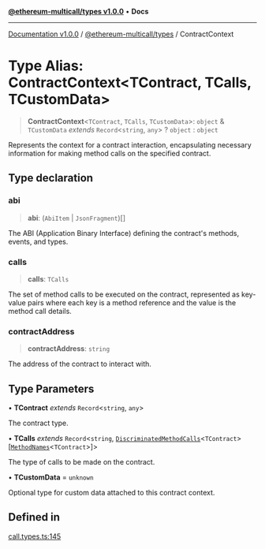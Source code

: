 [**@ethereum-multicall/types v1.0.0**](../README.md) • **Docs**

***

[Documentation v1.0.0](../../../packages.md) / [@ethereum-multicall/types](../README.md) / ContractContext

# Type Alias: ContractContext\<TContract, TCalls, TCustomData\>

> **ContractContext**\<`TContract`, `TCalls`, `TCustomData`\>: `object` & `TCustomData` *extends* `Record`\<`string`, `any`\> ? `object` : `object`

Represents the context for a contract interaction, encapsulating necessary information for making method calls on the specified contract.

## Type declaration

### abi

> **abi**: (`AbiItem` \| `JsonFragment`)[]

The ABI (Application Binary Interface) defining the contract's methods, events, and types.

### calls

> **calls**: `TCalls`

The set of method calls to be executed on the contract, represented as key-value pairs
where each key is a method reference and the value is the method call details.

### contractAddress

> **contractAddress**: `string`

The address of the contract to interact with.

## Type Parameters

• **TContract** *extends* `Record`\<`string`, `any`\>

The contract type.

• **TCalls** *extends* `Record`\<`string`, [`DiscriminatedMethodCalls`](DiscriminatedMethodCalls.md)\<`TContract`\>\[[`MethodNames`](MethodNames.md)\<`TContract`\>\]\>

The type of calls to be made on the contract.

• **TCustomData** = `unknown`

Optional type for custom data attached to this contract context.

## Defined in

[call.types.ts:145](https://github.com/niZmosis/ethereum-multicall/blob/2a2d077a99c23b464a4e40dd6375d06ce98594bd/packages/types/src/call.types.ts#L145)
